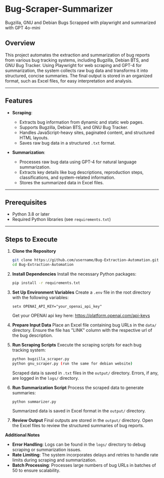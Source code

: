 # Bug-Scraper-Summarizer
Bugzilla, GNU and Debian Bugs Scrapped with playwright and summarized with GPT 4o-mini



## Overview
This project automates the extraction and summarization of bug reports from various bug tracking systems, including Bugzilla, Debian BTS, and GNU Bug Tracker. Using Playwright for web scraping and GPT-4 for summarization, the system collects raw bug data and transforms it into structured, concise summaries. The final output is stored in an organized format, such as Excel files, for easy interpretation and analysis.


---

## **Features**
- **Scraping**: 
  - Extracts bug information from dynamic and static web pages.
  - Supports Bugzilla, Debian BTS, and GNU Bug Tracker.
  - Handles JavaScript-heavy sites, paginated content, and structured HTML layouts.
  - Saves raw bug data in a structured `.txt` format.
    

- **Summarization**:
  - Processes raw bug data using GPT-4 for natural language summarization.
  - Extracts key details like bug descriptions, reproduction steps, classifications, and system-related information.
  - Stores the summarized data in Excel files.

---

## **Prerequisites**
- Python 3.8 or later
- Required Python libraries (see `requirements.txt`)

---


## **Steps to Execute**

1. **Clone the Repository**
    ```bash
    git clone https://github.com/username/Bug-Extraction-Automation.git
    cd Bug-Extraction-Automation
    ```

2. **Install Dependencies**
    Install the necessary Python packages:
    ```bash
    pip install -r requirements.txt
    ```

3. **Set Up Environment Variables**
    Create a `.env` file in the root directory with the following variables:
    ```env
    setx OPENAI_API_KEY="your_openai_api_key"
    ```
    Get your OPENAI api key here: https://platform.openai.com/api-keys

4. **Prepare Input Data**
    Place an Excel file containing bug URLs in the `data/` directory.
    Ensure the file has "LINK" column with the respective url of the bug description.

5. **Run Scraping Scripts**
    Execute the scraping scripts for each bug tracking system:
    ```bash
    python bugzilla_scraper.py
    python gnu_scraper.py (run the same for debian website)
    ```
    Scraped data is saved in `.txt` files in the `output/` directory.
    Errors, if any, are logged in the `logs/` directory.

6. **Run Summarization Script**
    Process the scraped data to generate summaries:
    ```bash
    python summarizer.py
    ```
    Summarized data is saved in Excel format in the `output/` directory.

7. **Review Output**
    Final outputs are stored in the `output/` directory.
    Open the Excel files to review the structured summaries of bug reports.

**Additional Notes**

- **Error Handling**: Logs can be found in the `logs/` directory to debug scraping or summarization issues.
- **Rate Limiting**: The system incorporates delays and retries to handle rate limits during scraping and summarization.
- **Batch Processing**: Processes large numbers of bug URLs in batches of 50 to ensure scalability.




